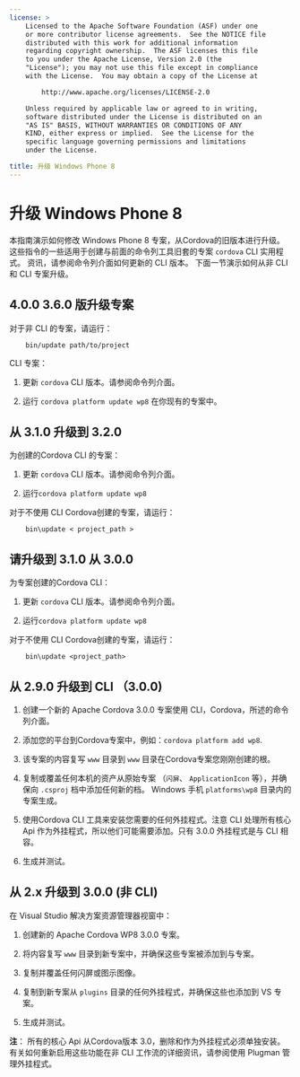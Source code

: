 ```yaml
---
license: >
    Licensed to the Apache Software Foundation (ASF) under one
    or more contributor license agreements.  See the NOTICE file
    distributed with this work for additional information
    regarding copyright ownership.  The ASF licenses this file
    to you under the Apache License, Version 2.0 (the
    "License"); you may not use this file except in compliance
    with the License.  You may obtain a copy of the License at

        http://www.apache.org/licenses/LICENSE-2.0

    Unless required by applicable law or agreed to in writing,
    software distributed under the License is distributed on an
    "AS IS" BASIS, WITHOUT WARRANTIES OR CONDITIONS OF ANY
    KIND, either express or implied.  See the License for the
    specific language governing permissions and limitations
    under the License.

title: 升级 Windows Phone 8
---
```


# 升级 Windows Phone 8

本指南演示如何修改 Windows Phone 8 专案，从Cordova的旧版本进行升级。 这些指令的一些适用于创建与前面的命令列工具旧套的专案 `cordova` CLI 实用程式。 资讯，请参阅命令列介面如何更新的 CLI 版本。 下面一节演示如何从非 CLI 和 CLI 专案升级。

## 4.0.0 3.6.0 版升级专案

对于非 CLI 的专案，请运行：

        bin/update path/to/project
    

CLI 专案：

1.  更新 `cordova` CLI 版本。请参阅命令列介面。

2.  运行 `cordova platform update wp8` 在你现有的专案中。

## 从 3.1.0 升级到 3.2.0

为创建的Cordova CLI 的专案：

1.  更新 `cordova` CLI 版本。请参阅命令列介面。

2.  运行`cordova platform update wp8`

对于不使用 CLI Cordova创建的专案，请运行：

        bin\update < project_path >
    

## 请升级到 3.1.0 从 3.0.0

为专案创建的Cordova CLI：

1.  更新 `cordova` CLI 版本。请参阅命令列介面。

2.  运行`cordova platform update wp8`

对于不使用 CLI Cordova创建的专案，请运行：

        bin\update <project_path>
    

## 从 2.9.0 升级到 CLI （3.0.0)

1.  创建一个新的 Apache Cordova 3.0.0 专案使用 CLI，Cordova，所述的命令列介面。

2.  添加您的平台到Cordova专案中，例如：`cordova
platform add wp8`.

3.  该专案的内容复写 `www` 目录到 `www` 目录在Cordova专案您刚刚创建的根。

4.  复制或覆盖任何本机的资产从原始专案 （`闪屏`、 `ApplicationIcon` 等），并确保向 `.csproj` 档中添加任何新的档。 Windows 手机 `platforms\wp8` 目录内的专案生成。

5.  使用Cordova CLI 工具来安装您需要的任何外挂程式。注意 CLI 处理所有核心 Api 作为外挂程式，所以他们可能需要添加。只有 3.0.0 外挂程式是与 CLI 相容。

6.  生成并测试。

## 从 2.x 升级到 3.0.0 (非 CLI)

在 Visual Studio 解决方案资源管理器视窗中：

1.  创建新的 Apache Cordova WP8 3.0.0 专案。

2.  将内容复写 `www` 目录到新专案中，并确保这些专案被添加到与专案。

3.  复制并覆盖任何闪屏或图示图像。

4.  复制到新专案从 `plugins` 目录的任何外挂程式，并确保这些也添加到 VS 专案。

5.  生成并测试。

**注**： 所有的核心 Api 从Cordova版本 3.0，删除和作为外挂程式必须单独安装。 有关如何重新启用这些功能在非 CLI 工作流的详细资讯，请参阅使用 Plugman 管理外挂程式。